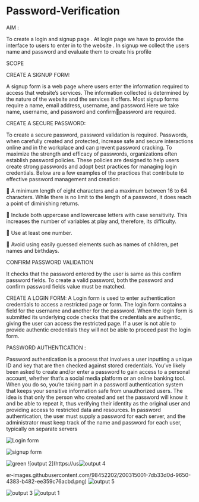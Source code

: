 # Password-Verification

 AIM :

To create a login and signup page . At login page we have to provide the interface to 
users to enter in to the website . In signup we collect the users name and password 
and evaluate them to create his profile

SCOPE 

CREATE A SIGNUP FORM:

A signup form is a web page where users enter the information required to access 
that website’s services. The information collected is determined by the nature of the 
website and the services it offers. Most signup forms require a name, email address, 
username, and password.Here we take name, username, and password and confirmpassword are required.

CREATE A SECURE PASSWORD:

To create a secure password, password validation is required. Passwords, when 
carefully created and protected, increase safe and secure interactions online and in 
the workplace and can prevent password cracking. To maximize the strength and 
efficacy of passwords, organizations often establish password policies. These
policies are designed to help users create strong passwords and adopt best practices 
for managing login credentials. Below are a few examples of the practices that 
contribute to effective password management and creation:

 A minimum length of eight characters and a maximum between 16 to 64 
characters. While there is no limit to the length of a password, it does 
reach a point of diminishing returns.

 Include both uppercase and lowercase letters with case sensitivity. This 
increases the number of variables at play and, therefore, its difficulty.

 Use at least one number.

 Avoid using easily guessed elements such as names of children, pet 
names and birthdays.

CONFIRM PASSWORD VALIDATION

It checks that the password entered by the user is same as this confirm password 
fields. To create a valid password, both the password and confirm password fields 
value must be matched.

CREATE A LOGIN FORM:
A Login form is used to enter authentication credentials to access a restricted page 
or form. The login form contains a field for the username and another for 
the password. When the login form is submitted its underlying code checks that the 
credentials are authentic, giving the user can access the restricted page. If a user is 
not able to provide authentic credentials they will not be able to proceed past the 
login form.

PASSWORD AUTHENTICATION :

Password authentication is a process that involves a user inputting a unique ID and 
key that are then checked against stored credentials.
You’ve likely been asked to create and/or enter a password to gain access to a 
personal account, whether that’s a social media platform or an online banking 
tool. When you do so, you’re taking part in a password authentication system that 
keeps your sensitive information safe from unauthorized users.
The idea is that only the person who created and set the password will know it and 
be able to repeat it, thus verifying their identity as the original user and providing 
access to restricted data and resources.
In password authentication, the user must supply a password for each server, and 
the administrator must keep track of the name and password for each user, typically 
on separate servers

![Login form](https://user-images.githubusercontent.com/98452202/200314655-6a5ee75d-34d4-4487-9774-0aa9a5f9771a.png)

![signup form](https://user-images.githubusercontent.com/98452202/200314743-47ba5ce9-2c07-44dd-909c-d0af1c9229d2.png)

![green](https://user-images.githubusercontent.com/98452202/200314812-1b9b9171-2ae7-429a-8845-ca1d62357369.png)
![output 2](https://us![output 4](https://user-images.githubusercontent.com/98452202/200315070-60374631-83b8-441d-be8f-988468150cb8.png)

er-images.githubusercontent.com/98452202/200315001-7db33d0d-9650-4383-b482-ee359c76acbd.png)
![output 5](https://user-images.githubusercontent.com/98452202/200315034-377494fd-b5fb-471e-b9d2-4257980c13db.png)

![output 3](https://user-images.githubusercontent.com/98452202/200315151-db03ba62-2bad-4cdd-a6da-8ad9be0a63e7.png)
![output 1](https://user-images.githubusercontent.com/98452202/200315169-a34ef523-b58a-49c0-b7ed-200c02adf9c7.png)

